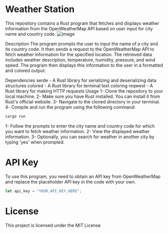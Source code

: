 # Weather Station
This repository contains a Rust program that fetches and displays weather information from the OpenWeatherMap API based on user input for city name and country code.
![image](https://github.com/BekBrace/weatherApplicationCLI/assets/60483846/6b95c975-c8fb-42ee-991f-95051dc3ca90)

Description
The program prompts the user to input the name of a city and its country code. It then sends a request to the OpenWeatherMap API to fetch weather information for the specified location. The retrieved data includes weather description, temperature, humidity, pressure, and wind speed. The program then displays this information to the user in a formatted and colored output.

Dependencies
serde - A Rust library for serializing and deserializing data structures
colored - A Rust library for terminal text coloring
reqwest - A Rust library for making HTTP requests
Usage
1- Clone the repository to your local machine.
2- Make sure you have Rust installed. You can install it from Rust's official website.
3- Navigate to the cloned directory in your terminal.
4- Compile and run the program using the following command:
```bash
cargo run
```
1- Follow the prompts to enter the city name and country code for which you want to fetch weather information.
2- View the displayed weather information.
3- Optionally, you can search for weather in another city by typing 'yes' when prompted.

# API Key
To use this program, you need to obtain an API key from OpenWeatherMap and replace the placeholder API key in the code with your own.
```rust
let api_key = "YOUR_API_KEY_HERE";
```
# License
This project is licensed under the MIT License
